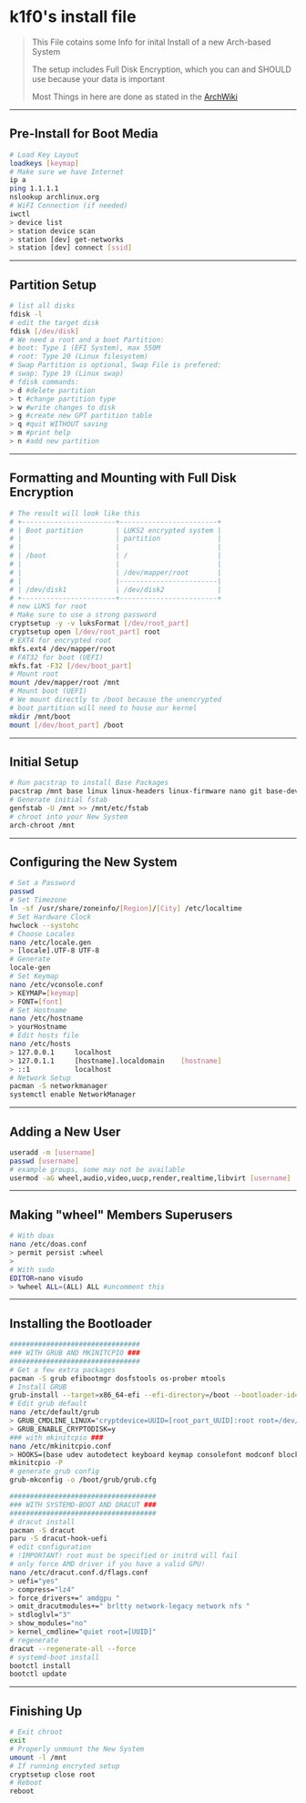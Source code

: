 # k1f0's install file

> This File cotains some Info for inital Install of a new Arch-based System
>  
> The setup includes Full Disk Encryption, which you can and SHOULD use because your data is important
>  
> Most Things in here are done as stated in the [ArchWiki](https://wiki.archlinux.org/title/Installation_guide)

---

## Pre-Install for Boot Media

```bash
# Load Key Layout
loadkeys [keymap]
# Make sure we have Internet
ip a
ping 1.1.1.1
nslookup archlinux.org
# WiFI Connection (if needed)
iwctl
> device list
> station device scan
> station [dev] get-networks
> station [dev] connect [ssid]
```

---

## Partition Setup

```bash
# list all disks
fdisk -l
# edit the target disk
fdisk [/dev/disk]
# We need a root and a boot Partition:
# boot: Type 1 (EFI System), max 550M
# root: Type 20 (Linux filesystem)
# Swap Partition is optional, Swap File is prefered:
# swap: Type 19 (Linux swap)
# fdisk commands:
> d #delete partition
> t #change partition type
> w #write changes to disk
> g #create new GPT partition table
> q #quit WITHOUT saving
> m #print help
> n #add new partition
```

---

## Formatting and Mounting with Full Disk Encryption

```bash
# The result will look like this
# +-----------------------+------------------------+
# | Boot partition        | LUKS2 encrypted system |
# |                       | partition              |
# |                       |                        |
# | /boot                 | /                      |
# |                       |                        |
# |                       | /dev/mapper/root       |
# |                       |------------------------|
# | /dev/disk1            | /dev/disk2             |
# +-----------------------+------------------------+
# new LUKS for root
# Make sure to use a strong password
cryptsetup -y -v luksFormat [/dev/root_part]
cryptsetup open [/dev/root_part] root
# EXT4 for encrypted root
mkfs.ext4 /dev/mapper/root
# FAT32 for boot (UEFI)
mkfs.fat -F32 [/dev/boot_part]
# Mount root
mount /dev/mapper/root /mnt
# Mount boot (UEFI)
# We mount directly to /boot because the unencrypted
# boot partition will need to house our kernel
mkdir /mnt/boot
mount [/dev/boot_part] /boot
```

---

## Initial Setup

```bash
# Run pacstrap to install Base Packages
pacstrap /mnt base linux linux-headers linux-firmware nano git base-devel
# Generate initial fstab
genfstab -U /mnt >> /mnt/etc/fstab
# chroot into your New System
arch-chroot /mnt
```

---

## Configuring the New System

```bash
# Set a Password
passwd
# Set Timezone
ln -sf /usr/share/zoneinfo/[Region]/[City] /etc/localtime
# Set Hardware Clock
hwclock --systohc
# Choose Locales
nano /etc/locale.gen
> [locale].UTF-8 UTF-8
# Generate
locale-gen
# Set Keymap
nano /etc/vconsole.conf
> KEYMAP=[keymap]
> FONT=[font]
# Set Hostname
nano /etc/hostname            
> yourHostname
# Edit hosts file
nano /etc/hosts
> 127.0.0.1     localhost
> 127.0.1.1     [hostname].localdomain    [hostname]
> ::1           localhost
# Network Setup
pacman -S networkmanager
systemctl enable NetworkManager
```

---

## Adding a New User

```bash
useradd -m [username]
passwd [username]
# example groups, some may not be available
usermod -aG wheel,audio,video,uucp,render,realtime,libvirt [username]
```

---

## Making "wheel" Members Superusers

```bash
# With doas
nano /etc/doas.conf
> permit persist :wheel
>
# With sudo
EDITOR=nano visudo
> %wheel ALL=(ALL) ALL #uncomment this
```

---

## Installing the Bootloader

```bash
################################
### WITH GRUB AND MKINITCPIO ###
################################
# Get a few extra packages
pacman -S grub efibootmgr dosfstools os-prober mtools
# Install GRUB
grub-install --target=x86_64-efi --efi-directory=/boot --bootloader-id=ArchLinux --recheck
# Edit grub default
nano /etc/default/grub
> GRUB_CMDLINE_LINUX="cryptdevice=UUID=[root_part_UUID]:root root=/dev/mapper/root"
> GRUB_ENABLE_CRYPTODISK=y
### with mkinitcpio ###
nano /etc/mkinitcpio.conf
> HOOKS=(base udev autodetect keyboard keymap consolefont modconf block encrypt lvm2 filesystems fsck)
mkinitcpio -P
# generate grub config
grub-mkconfig -o /boot/grub/grub.cfg

####################################
### WITH SYSTEMD-BOOT AND DRACUT ###
####################################
# dracut install
pacman -S dracut
paru -S dracut-hook-uefi
# edit configuration
# !IMPORTANT! root must be specified or initrd will fail
# only force AMD driver if you have a valid GPU!
nano /etc/dracut.conf.d/flags.conf
> uefi="yes"
> compress="lz4"
> force_drivers+=" amdgpu "
> omit_dracutmodules+=" brltty network-legacy network nfs "
> stdloglvl="3"
> show_modules="no"
> kernel_cmdline="quiet root=[UUID]"
# regenerate
dracut --regenerate-all --force
# systemd-boot install
bootctl install
bootctl update
```

---

## Finishing Up

```bash
# Exit chroot
exit
# Properly unmount the New System
umount -l /mnt
# If running encryted setup
cryptsetup close root
# Reboot
reboot
```
